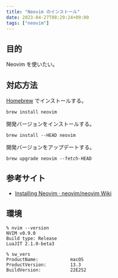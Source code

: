 ```yaml
---
title: "Neovim のインストール"
date: 2023-04-27T08:29:24+09:00
tags: ["neovim"]
---
```


## 目的

Neovim を使いたい。

## 対応方法

[Homebrew](https://brew.sh/) でインストールする。


```console
brew install neovim

```

開発バージョンをインストールする。

```console
brew install --HEAD neovim

```
開発バージョンをアップデートする。

```console
brew upgrade neovim --fetch-HEAD
```

## 参考サイト

- [Installing Neovim · neovim/neovim Wiki](https://github.com/neovim/neovim/wiki/Installing-Neovim#macos--os-x)

## 環境

```console
% nvim --version
NVIM v0.9.0
Build type: Release
LuaJIT 2.1.0-beta3

% sw_vers
ProductName:            macOS
ProductVersion:         13.3
BuildVersion:           22E252
```
